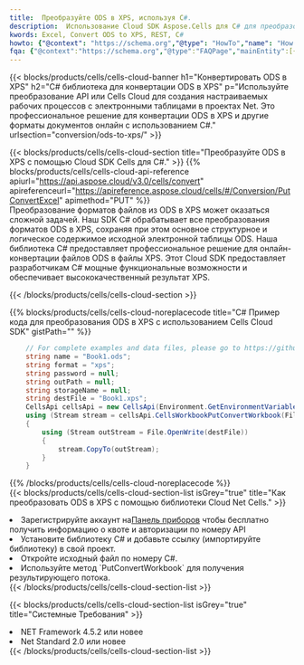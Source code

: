 ```yaml
---
title:  Преобразуйте ODS в XPS, используя C#.
description:  Использование Cloud SDK Aspose.Cells для C# для преобразования файла формата ODS в файл формата XPS.
kwords: Excel, Convert ODS to XPS, REST, C#
howto: {"@context": "https://schema.org","@type": "HowTo","name": "How to convert ODS to XPS using the Cells Cloud Net library.","description": "How to convert ODS to XPS using the Cells Cloud Net library.","image": {"@type": "ImageObject"},"url": "/net/conversion/ods-to-xps/","step": [{ "@type": "HowToStep","name": "How to convert ODS to XPS using the Cells Cloud Net library. step 1", "image": {"@type": "ImageObject",},"url": "/net/conversion/ods-to-xps/","text": "Register an account at <a href='https://dashboard.aspose.cloud/'>Dashboard</a> to get free API quota & authorization details",},{ "@type": "HowToStep","name": "How to convert ODS to XPS using the Cells Cloud Net library. step 1", "image": {"@type": "ImageObject",},"url": "/net/conversion/ods-to-xps/","text": "Install C# library and add the reference (import the library) to your project.",},{ "@type": "HowToStep","name": "How to convert ODS to XPS using the Cells Cloud Net library. step 1", "image": {"@type": "ImageObject",},"url": "/net/conversion/ods-to-xps/","text": "Open the source file in C#",},{ "@type": "HowToStep","name": "How to convert ODS to XPS using the Cells Cloud Net library. step 1", "image": {"@type": "ImageObject",},"url": "/net/conversion/ods-to-xps/","text": "Use the `PutConvertWorkbook` method to retrieve the resulting stream.",}, ],"supply": {"@type": "HowToSupply","name": "document"},"tool": [{"@type": "HowToTool","name": "Visual Studio, Visual Studio Code, Rider "},{"@type": "HowToTool","name": "Aspose Cells"}],"totalTime": "PT6M"}
fqa: {"@context":"https://schema.org","@type":"FAQPage","mainEntity":[{"@type":"Question","name":"Why convert file formats in C# using REST API?","acceptedAnswer":{"@type":"Answer","text":"Documents are encoded in many ways, and some files may be incompatible with the software you use. To open and read such files, just convert them to appropriate file formats.<br/><ol><li>Install .NET SDK and add the reference (import the library) to your project.</li><li>Open the source file in C# using REST API.</li><li>Call the PutConvertWorkbookRequest() method, passing an output filename with required extension.</li><li>Get the result of conversion as a separate file.</li></ol>"}},{"@type":"Question","name":"What file formats can I convert with your C# library?","acceptedAnswer":{"@type":"Answer","text":"We support a variety of file formats for conversion using .NET library, including XLSX, Excel, xls , PDF, CSV, HTML, Markdown, XML, PNG, JPG, TIFF, Json, TXT and many more."}},{"@type":"Question","name":"What is the maximum allowed file size for conversion using this .NET library?","acceptedAnswer":{"@type":"Answer","text":"There are no file size limits for format conversions using .NET library."}}]}
---
```

{{< blocks/products/cells/cells-cloud-banner h1="Конвертировать ODS в XPS" h2="C# библиотека для конвертации ODS в XPS" p="Используйте преобразование API или Cells Cloud для создания настраиваемых рабочих процессов с электронными таблицами в проектах Net. Это профессиональное решение для конвертации ODS в XPS и другие форматы документов онлайн с использованием C#." urlsection="conversion/ods-to-xps/" >}}

{{< blocks/products/cells/cells-cloud-section title="Преобразуйте ODS в XPS с помощью Cloud SDK Cells для C#." >}}
{{% blocks/products/cells/cells-cloud-api-reference apiurl="https://api.aspose.cloud/v3.0/cells/convert" apireferenceurl="https://apireference.aspose.cloud/cells/#/Conversion/PutConvertExcel" apimethod="PUT" %}}
<br/>
Преобразование форматов файлов из ODS в XPS может оказаться сложной задачей. Наш SDK C# обрабатывает все преобразования форматов ODS в XPS, сохраняя при этом основное структурное и логическое содержимое исходной электронной таблицы ODS. Наша библиотека C# предоставляет профессиональное решение для онлайн-конвертации файлов ODS в файлы XPS. Этот Cloud SDK предоставляет разработчикам C# мощные функциональные возможности и обеспечивает высококачественный результат XPS.

{{< /blocks/products/cells/cells-cloud-section >}}

{{% blocks/products/cells/cells-cloud-noreplacecode title="C# Пример кода для преобразования ODS в XPS с использованием Cells Cloud SDK" gistPath="" %}}
 
```cs
    // For complete examples and data files, please go to https://github.com/aspose-cells-cloud/aspose-cells-cloud-dotnet/
    string name = "Book1.ods";
    string format = "xps";
    string password = null;
    string outPath = null;
    string storageName = null;
    string destFile = "Book1.xps";
    CellsApi cellsApi = new CellsApi(Environment.GetEnvironmentVariable("ProductClientId"), Environment.GetEnvironmentVariable("ProductClientSecret"));
    using (Stream stream = cellsApi.CellsWorkbookPutConvertWorkbook(File.OpenRead(name), format, password, outPath, storageName))
    {
        using (Stream outStream = File.OpenWrite(destFile))
        {
            stream.CopyTo(outStream);
        }
    }
```
 
{{% /blocks/products/cells/cells-cloud-noreplacecode %}}
<br/>
{{< blocks/products/cells/cells-cloud-section-list isGrey="true" title="Как преобразовать ODS в XPS с помощью библиотеки Cloud Net Cells." >}}
<li> Зарегистрируйте аккаунт на<a href="https://dashboard.aspose.cloud/">Панель приборов</a> чтобы бесплатно получить информацию о квоте и авторизации по номеру API</li>
<li>Установите библиотеку C# и добавьте ссылку (импортируйте библиотеку) в свой проект.</li>
<li>Откройте исходный файл по номеру C#.</li>
<li>Используйте метод `PutConvertWorkbook` для получения результирующего потока.</li>
{{< /blocks/products/cells/cells-cloud-section-list >}}

{{< blocks/products/cells/cells-cloud-section-list isGrey="true" title="Системные Требования" >}}
<li>NET Framework 4.5.2 или новее</li>
<li>Net Standard 2.0 или новее</li>
{{< /blocks/products/cells/cells-cloud-section-list >}}
